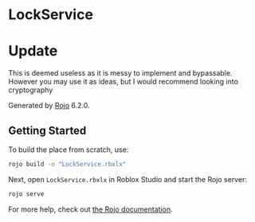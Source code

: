 # LockService
# **Update**
This is deemed useless as it is messy to implement and bypassable. However you may use it as ideas, but I would recommend looking into cryptography

Generated by [Rojo](https://github.com/rojo-rbx/rojo) 6.2.0.

## Getting Started
To build the place from scratch, use:

```bash
rojo build -o "LockService.rbxlx"
```

Next, open `LockService.rbxlx` in Roblox Studio and start the Rojo server:

```bash
rojo serve
```

For more help, check out [the Rojo documentation](https://rojo.space/docs).
